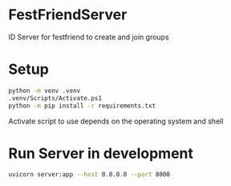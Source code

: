 # FestFriendServer
ID Server for festfriend to create and join groups

# Setup
```sh
python -m venv .venv
.venv/Scripts/Activate.ps1
python -m pip install -r requirements.txt
```

Activate script to use depends on the operating system and shell

# Run Server in development
```sh
uvicorn server:app --host 0.0.0.0 --port 8000
```
